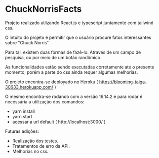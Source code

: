 # ChuckNorrisFacts


Projeto realizado utlizando React.js e typescript juntamente com tailwind css.

O intuito do projeto é permitir que o usuário procure fatos interessantes sobre "Chuck Norris".

Para tal, existem duas formas de fazê-lo. Através de um campo de pesquisa, ou por meio de um botão randômico.

As funcionalidades estão sendo executadas corretamente até o presente momento, porém a parte do css ainda requer algumas melhorias.

O projeto encontra-se deployado no Heroku ( https://blooming-taiga-30633.herokuapp.com/ )

O mesmo encontra-se rodando com a versão 16.14.2 e para rodar é necessária a utilização dos comandos:

- yarn install
- yarn start
- acessar a url default ( http://localhost:3000/ )

Futuras adições: 

- Realização dos testes.
- Tratamentos de erro da API.
- Melhorias no css.
